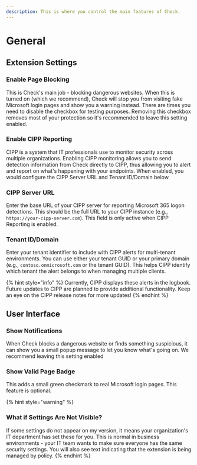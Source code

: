 ```yaml
---
description: This is where you control the main features of Check.
---
```


# General

## Extension Settings

### **Enable Page Blocking**

This is Check's main job - blocking dangerous websites. When this is turned on (which we recommend), Check will stop you from visiting fake Microsoft login pages and show you a warning instead. There are times you need to disable the checkbox for testing purposes. Removing this checkbox removes most of your protection so it's recommended to leave this setting enabled.

### Enable CIPP Reporting

CIPP is a system that IT professionals use to monitor security across multiple organizations. Enabling CIPP monitoring allows you to send detection information from Check directly to CIPP, thus allowing you to alert and report on what's happening with your endpoints. When enabled, you would configure the CIPP Server URL and Tenant ID/Domain below.

### **CIPP Server URL**

Enter the base URL of your CIPP server for reporting Microsoft 365 logon detections. This should be the full URL to your CIPP instance (e.g., `https://your-cipp-server.com`). This field is only active when CIPP Reporting is enabled.

### **Tenant ID/Domain**

Enter your tenant identifier to include with CIPP alerts for multi-tenant environments. You can use either your tenant GUID or your primary domain (e.g., `contoso.onmicrosoft.com` or the tenant GUID). This helps CIPP identify which tenant the alert belongs to when managing multiple clients.

{% hint style="info" %}
Currently, CIPP displays these alerts in the logbook. Future updates to CIPP are planned to provide additional functionality. Keep an eye on the CIPP release notes for more updates!
{% endhint %}

## User Interface

### **Show Notifications**&#x20;

When Check blocks a dangerous website or finds something suspicious, it can show you a small popup message to let you know what's going on. We recommend leaving this setting enabled

### **Show Valid Page Badge**

This adds a small green checkmark to real Microsoft login pages. This feature is optional.

{% hint style="warning" %}

### What if Settings Are Not Visible?

If some settings do not appear on my version, it means your organization's IT department has set these for you. This is normal in business environments - your IT team wants to make sure everyone has the same security settings. You will also see text indicating that the extension is being managed by policy.
{% endhint %}
